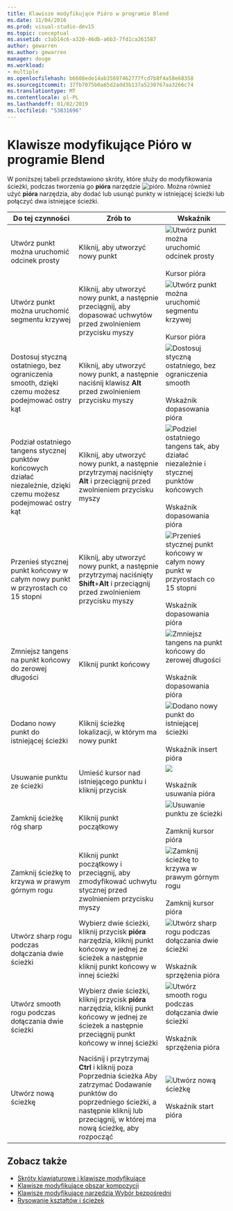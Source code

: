 ```yaml
---
title: Klawisze modyfikujące Pióro w programie Blend
ms.date: 11/04/2016
ms.prod: visual-studio-dev15
ms.topic: conceptual
ms.assetid: c3ab14c6-a320-46db-a6b3-7fd1ca261587
author: gewarren
ms.author: gewarren
manager: douge
ms.workload:
- multiple
ms.openlocfilehash: b6608ede14ab35697462777fcd7b8f4a58e68358
ms.sourcegitcommit: 37fb7075b0a65d2add3b137a5230767aa3266c74
ms.translationtype: MT
ms.contentlocale: pl-PL
ms.lasthandoff: 01/02/2019
ms.locfileid: "53831696"
---
```

# <a name="pen-tool-modifier-keys-in-blend"></a>Klawisze modyfikujące Pióro w programie Blend
W poniższej tabeli przedstawiono skróty, które służy do modyfikowania ścieżki, podczas tworzenia go **pióra** narzędzie ![pióro](../designers/media/d514358f-185a-412f-a55d-36633b25dc8a.png). Można również użyć **pióra** narzędzia, aby dodać lub usunąć punkty w istniejącej ścieżki lub połączyć dwa istniejące ścieżki.

|Do tej czynności|Zrób to|Wskaźnik|
| - |-------------|-------------|
|Utwórz punkt można uruchomić odcinek prosty|Kliknij, aby utworzyć nowy punkt|![Utwórz punkt można uruchomić odcinek prosty](../designers/media/0bfb1b71-80ac-4ad4-aed8-40e09f8b7ab8.png)<br /><br /> Kursor pióra|
|Utwórz punkt można uruchomić segmentu krzywej|Kliknij, aby utworzyć nowy punkt, a następnie przeciągnij, aby dopasować uchwytów przed zwolnieniem przycisku myszy|![Utwórz punkt można uruchomić segmentu krzywej](../designers/media/0bfb1b71-80ac-4ad4-aed8-40e09f8b7ab8.png)<br /><br /> Kursor pióra|
|Dostosuj styczną ostatniego, bez ograniczenia smooth, dzięki czemu możesz podejmować ostry kąt|Kliknij, aby utworzyć nowy punkt, a następnie naciśnij klawisz **Alt** przed zwolnieniem przycisku myszy|![Dostosuj styczną ostatniego, bez ograniczenia smooth](../designers/media/317e5475-b70c-489f-9477-110a98639ade.png)<br /><br /> Wskaźnik dopasowania pióra|
|Podział ostatniego tangens stycznej punktów końcowych działać niezależnie, dzięki czemu możesz podejmować ostry kąt|Kliknij, aby utworzyć nowy punkt, a następnie przytrzymaj naciśnięty **Alt** i przeciągnij przed zwolnieniem przycisku myszy|![Podziel ostatniego tangens tak, aby działać niezależnie i stycznej punktów końcowych](../designers/media/317e5475-b70c-489f-9477-110a98639ade.png)<br /><br /> Wskaźnik dopasowania pióra|
|Przenieś stycznej punkt końcowy w całym nowy punkt w przyrostach co 15 stopni|Kliknij, aby utworzyć nowy punkt, a następnie przytrzymaj naciśnięty **Shift**+**Alt** i przeciągnij przed zwolnieniem przycisku myszy|![Przenieś stycznej punkt końcowy w całym nowy punkt w przyrostach co 15 stopni](../designers/media/317e5475-b70c-489f-9477-110a98639ade.png)<br /><br /> Wskaźnik dopasowania pióra|
|Zmniejsz tangens na punkt końcowy do zerowej długości|Kliknij punkt końcowy|![Zmniejsz tangens na punkt końcowy do zerowej długości](../designers/media/317e5475-b70c-489f-9477-110a98639ade.png)<br /><br /> Wskaźnik dopasowania pióra|
|Dodano nowy punkt do istniejącej ścieżki|Kliknij ścieżkę lokalizacji, w którym ma nowy punkt|![Dodano nowy punkt do istniejącej ścieżki](../designers/media/b004ad5a-33a4-46ae-81c0-20be0d819332.png)<br /><br /> Wskaźnik insert pióra|
|Usuwanie punktu ze ścieżki|Umieść kursor nad istniejącego punktu i kliknij przycisk|![](../designers/media/08a64b78-f3df-4730-8169-c56b5631b071.png)<br /><br /> Wskaźnik usuwania pióra|
|Zamknij ścieżkę róg sharp|Kliknij punkt początkowy|![Usuwanie punktu ze ścieżki](../designers/media/a12fd3b4-a553-4762-b01c-c35efa594362.png)<br /><br /> Zamknij kursor pióra|
|Zamknij ścieżkę to krzywa w prawym górnym rogu|Kliknij punkt początkowy i przeciągnij, aby zmodyfikować uchwytu stycznej przed zwolnieniem przycisku myszy|![Zamknij ścieżkę to krzywa w prawym górnym rogu](../designers/media/a12fd3b4-a553-4762-b01c-c35efa594362.png)<br /><br /> Zamknij kursor pióra|
|Utwórz sharp rogu podczas dołączania dwie ścieżki|Wybierz dwie ścieżki, kliknij przycisk **pióra** narzędzia, kliknij punkt końcowy w jednej ze ścieżek a następnie kliknij punkt końcowy w innej ścieżki|![Utwórz sharp rogu podczas dołączania dwie ścieżki](../designers/media/bd12dfa4-112e-4f37-9765-3479e6b69894.png)<br /><br /> Wskaźnik sprzężenia pióra|
|Utwórz smooth rogu podczas dołączania dwie ścieżki|Wybierz dwie ścieżki, kliknij przycisk **pióra** narzędzia, kliknij punkt końcowy w jednej ze ścieżek a następnie przeciągnij punkt końcowy w innej ścieżki|![Utwórz smooth rogu podczas dołączania dwie ścieżki](../designers/media/bd12dfa4-112e-4f37-9765-3479e6b69894.png)<br /><br /> Wskaźnik sprzężenia pióra|
|Utwórz nową ścieżkę|Naciśnij i przytrzymaj **Ctrl** i kliknij poza Poprzednia ścieżka Aby zatrzymać Dodawanie punktów do poprzedniego ścieżki, a następnie kliknij lub przeciągnij, w której ma nową ścieżkę, aby rozpocząć|![Utwórz nową ścieżkę](../designers/media/69758176-5f53-465b-808c-f13fd1a0b3f2.png)<br /><br /> Wskaźnik start pióra|

## <a name="see-also"></a>Zobacz także

- [Skróty klawiaturowe i klawisze modyfikujące](../designers/keyboard-shortcuts-and-modifier-keys-in-blend.md)
- [Klawisze modyfikujące obszar kompozycji](../designers/artboard-modifier-keys-in-blend.md)
- [Klawisze modyfikujące narzędzia Wybór bezpośredni](../designers/direct-selection-tool-modifier-keys-in-blend.md)
- [Rysowanie kształtów i ścieżek](../designers/draw-shapes-and-paths.md)